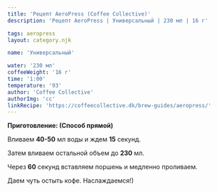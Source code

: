 ```yaml
---
title: 'Рецепт AeroPress (Coffee Collective)'
description: 'Рецепт AeroPress | Универсальный | 230 мл | 16 г'

tags: aeropress
layout: category.njk

name: 'Универсальный'

water: '230 мл'
coffeeWeight: '16 г'
time: '1:00'
temperature: '93'
author: 'Coffee Collective'
authorImg: 'cc'
linkRecipe: 'https://coffeecollective.dk/brew-guides/aeropress/'
---
```


__Приготовление: (Способ прямой)__

Вливаем __40-50__ мл воды и ждем __15__ секунд.

Затем вливаем остальной объем до __230__ мл.

Через __60__ секунд вставляем поршень и медленно проливаем.

Даем чуть остыть кофе. Наслаждаемся!)

<br>
